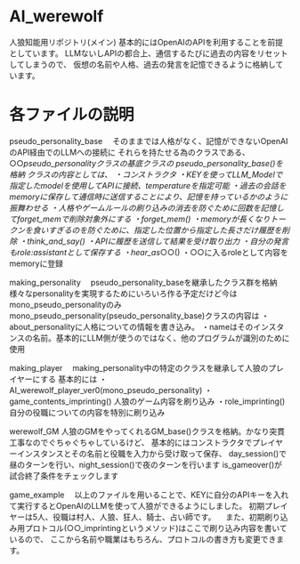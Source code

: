 # AI_werewolf
人狼知能用リポジトリ(メイン)
基本的にはOpenAIのAPIを利用することを前提としています。
LLMないしAPIの都合上、通信するたびに過去の内容をリセットしてしまうので、
仮想の名前や人格、過去の発言を記憶できるように格納しています。

# 各ファイルの説明
  
pseudo_personality_base
  　そのままでは人格がなく、記憶ができないOpenAIのAPI経由でのLLMへの接続に
   それらを持たせる為のクラスである、○○_pseudo_personalityクラスの基底クラスの
   pseudo_personality_base()を格納
   クラスの内容としては、
   ・コンストラクタ
     ・KEYを使ってLLM_Modelで指定したmodelを使用してAPIに接続、temperatureを指定可能
     ・過去の会話をmemoryに保存して通信時に送信することにより、記憶を持っているかのように振舞わせる
     ・人格やゲームルールの刷り込みの消去を防ぐために回数を記憶してforget_memで削除対象外にする
   ・forget_mem()
     ・memoryが長くなりトークンを食いすぎるのを防ぐために、指定した位置から指定した長さだけ履歴を削除
   ・think_and_say()
     ・APIに履歴を送信して結果を受け取り出力
     ・自分の発言もrole:assistantとして保存する
   ・hear_as_○○()
     ・○○に入るroleとして内容をmemoryに登録
     
 making_personality
   　pseudo_personality_baseを継承したクラス群を格納
   様々なpersonalityを実現するためにいろいろ作る予定だけど今はmono_pseudo_personalityのみ
   mono_pseudo_personality(pseudo_personality_base)クラスの内容は
    ・about_personalityに人格についての情報を書き込み。
    ・nameはそのインスタンスの名前。基本的にLLM側が使うのではなく、他のプログラムが識別のために使用

making_player
  　making_personality中の特定のクラスを継承して人狼のプレイヤーにする
   基本的には
   ・AI_werewolf_player_ver0(mono_pseudo_personality)
    ・game_contents_imprinting()
      人狼のゲーム内容を刷り込み
    ・role_imprinting()
      自分の役職についての内容を特別に刷り込み
      
werewolf_GM
    人狼のGMをやってくれるGM_base()クラスを格納。かなり突貫工事なのでぐちゃぐちゃしているけど、
   基本的にはコンストラクタでプレイヤーインスタンスとその名前と役職を入力から受け取って保存、
   day_session()で昼のターンを行い、night_session()で夜のターンを行います
   is_gameover()が試合終了条件をチェックします

game_example
  　以上のファイルを用いることで、KEYに自分のAPIキーを入れて実行するとOpenAIのLLMを使って人狼ができるようにしました。
  初期プレイヤーは5人、役職は村人、人狼、狂人、騎士、占い師です。
  　また、初期刷り込み用プロトコル(○○_imprintingというメソッド)はここで刷り込み内容を書いているので、
  ここから名前や職業はもちろん、プロトコルの書き方も変更できます。
